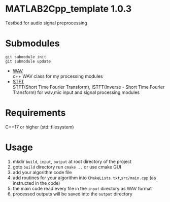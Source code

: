 # MATLAB2Cpp_template 1.0.3
Testbed for audio signal preprocessing

# Submodules
 
```
git submodule init
git submodule update
```

+ [WAV](https://github.com/kooBH/WAV)  
c++ WAV class for my processing modules  
+ [STFT](https://github.com/kooBH/STFT)  
STFT(Short Time Fourier Transform), ISTFT(Inverse - Short Time Fourier Transform)  for wav,mic input and signal processing modules

# Requirements
C++17 or higher (std::filesystem)  

# Usage
1. mkdir ```build```, ```input```, ```output``` at root directory of the project
2. goto ```build``` directory run ```cmake ..``` or use cmake GUI 
2. add your algorithm code file
3. add routines for your algorithm into ```CMakeLists.txt```,```src/main.cpp```  (as instructed in the code)
4. the main code read every file in the ```input``` directory as WAV format
5. processed outputs will be saved into the ```output``` directory
